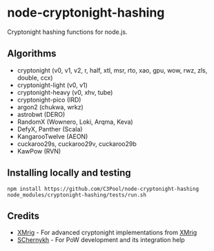 node-cryptonight-hashing
===============

Cryptonight hashing functions for node.js.


Algorithms
----------
* cryptonight (v0, v1, v2, r, half, xtl, msr, rto, xao, gpu, wow, rwz, zls, double, ccx)
* cryptonight-light (v0, v1)
* cryptonight-heavy (v0, xhv, tube)
* cryptonight-pico (IRD)
* argon2 (chukwa, wrkz)
* astrobwt (DERO)
* RandomX (Wownero, Loki, Arqma, Keva)
* DefyX, Panther (Scala)
* KangarooTwelve (AEON)
* cuckaroo29s, cuckaroo29v, cuckaroo29b
* KawPow (RVN)

Installing locally and testing
-----
```
npm install https://github.com/C3Pool/node-cryptonight-hashing
node_modules/cryptonight-hashing/tests/run.sh
```

Credits
-------
* [XMrig](https://github.com/xmrig) - For advanced cryptonight implementations from [XMrig](https://github.com/xmrig/xmrig)
* [SChernykh](https://github.com/SChernykh) - For PoW development and its integration help
